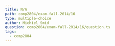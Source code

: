 ```yaml
---
title: N/A
path: comp2804/exam-fall-2014/16
type: multiple-choice
author: Michiel Smid
question: comp2804/exam-fall-2014/16/question.ts
tags:
  - comp2804
---
```

